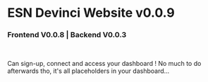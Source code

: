 # ESN Devinci Website v0.0.9

### Frontend V0.0.8 | Backend V0.0.3

<br>

Can sign-up, connect and access your dashboard ! No much to do afterwards tho, it's all placeholders in your dashboard...